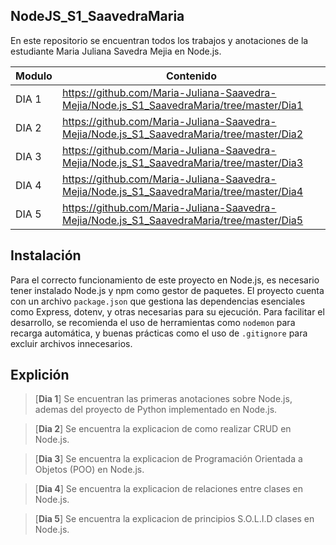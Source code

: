 ## NodeJS_S1_SaavedraMaria

En este repositorio se encuentran todos los trabajos y anotaciones de la estudiante Maria Juliana Savedra Mejia en Node.js.


| Modulo | Contenido |
|--|--|
| DIA 1 |https://github.com/Maria-Juliana-Saavedra-Mejia/Node.js_S1_SaavedraMaria/tree/master/Dia1|
| DIA 2 |https://github.com/Maria-Juliana-Saavedra-Mejia/Node.js_S1_SaavedraMaria/tree/master/Dia2|
| DIA 3 |https://github.com/Maria-Juliana-Saavedra-Mejia/Node.js_S1_SaavedraMaria/tree/master/Dia3|
| DIA 4 |https://github.com/Maria-Juliana-Saavedra-Mejia/Node.js_S1_SaavedraMaria/tree/master/Dia4|
| DIA 5 |https://github.com/Maria-Juliana-Saavedra-Mejia/Node.js_S1_SaavedraMaria/tree/master/Dia5|


## Instalación 

Para el correcto funcionamiento de este proyecto en Node.js, es necesario tener instalado Node.js y npm como gestor de paquetes. El proyecto cuenta con un archivo `package.json` que gestiona las dependencias esenciales como Express, dotenv, y otras necesarias para su ejecución. Para facilitar el desarrollo, se recomienda el uso de herramientas como `nodemon` para recarga automática, y buenas prácticas como el uso de `.gitignore` para excluir archivos innecesarios.


## Explición

> [**Dia 1**]
Se encuentran las primeras anotaciones sobre Node.js, ademas del proyecto de Python implementado en Node.js.

> [**Dia 2**]
Se encuentra la explicacion de como realizar CRUD en Node.js. 

> [**Dia 3**]
Se encuentra la explicacion de Programación Orientada a Objetos (POO) en Node.js. 

> [**Dia 4**]
Se encuentra la explicacion de relaciones entre clases en Node.js. 

> [**Dia 5**]
Se encuentra la explicacion de principios S.O.L.I.D clases en Node.js. 